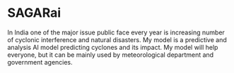 # SAGARai
In India one of the major issue public face every year is increasing number of cyclonic interference and natural disasters. My model is a predictive and analysis AI model predicting cyclones and its impact. My model will help everyone, but it can be mainly used by meteorological department and government agencies.
